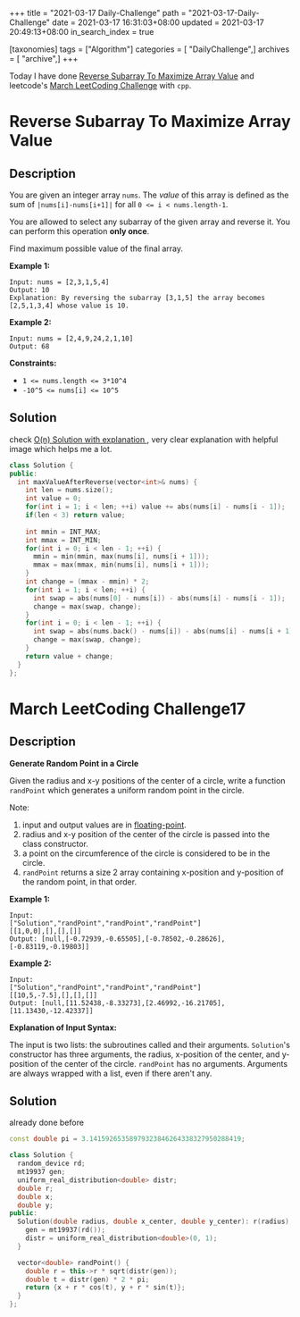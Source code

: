 +++
title = "2021-03-17 Daily-Challenge"
path = "2021-03-17-Daily-Challenge"
date = 2021-03-17 16:31:03+08:00
updated = 2021-03-17 20:49:13+08:00
in_search_index = true

[taxonomies]
tags = ["Algorithm"]
categories = [ "DailyChallenge",]
archives = [ "archive",]
+++

Today I have done [Reverse Subarray To Maximize Array Value](https://leetcode.com/problems/reverse-subarray-to-maximize-array-value/) and leetcode's [March LeetCoding Challenge](https://leetcode.com/explore/challenge/card/march-leetcoding-challenge-2021/590/week-3-march-15th-march-21st/3675/) with `cpp`.

<!-- more -->

# Reverse Subarray To Maximize Array Value

## Description

You are given an integer array `nums`. The *value* of this array is defined as the sum of `|nums[i]-nums[i+1]|` for all `0 <= i < nums.length-1`.

You are allowed to select any subarray of the given array and reverse it. You can perform this operation **only once**.

Find maximum possible value of the final array.

 

**Example 1:**

```
Input: nums = [2,3,1,5,4]
Output: 10
Explanation: By reversing the subarray [3,1,5] the array becomes [2,5,1,3,4] whose value is 10.
```

**Example 2:**

```
Input: nums = [2,4,9,24,2,1,10]
Output: 68
```

 

**Constraints:**

- `1 <= nums.length <= 3*10^4`
- `-10^5 <= nums[i] <= 10^5`

## Solution

check [O(n) Solution with explanation
](https://leetcode.com/problems/reverse-subarray-to-maximize-array-value/discuss/489882/O(n)-Solution-with-explanation), very clear explanation with helpful image which helps me a lot.

``` cpp
class Solution {
public:
  int maxValueAfterReverse(vector<int>& nums) {
    int len = nums.size();
    int value = 0;
    for(int i = 1; i < len; ++i) value += abs(nums[i] - nums[i - 1]);
    if(len < 3) return value;
    
    int mmin = INT_MAX;
    int mmax = INT_MIN;
    for(int i = 0; i < len - 1; ++i) {
      mmin = min(mmin, max(nums[i], nums[i + 1]));
      mmax = max(mmax, min(nums[i], nums[i + 1]));
    }
    int change = (mmax - mmin) * 2;
    for(int i = 1; i < len; ++i) {
      int swap = abs(nums[0] - nums[i]) - abs(nums[i] - nums[i - 1]);
      change = max(swap, change);
    }
    for(int i = 0; i < len - 1; ++i) {
      int swap = abs(nums.back() - nums[i]) - abs(nums[i] - nums[i + 1]);
      change = max(swap, change);
    }
    return value + change;
  }
};
```

# March LeetCoding Challenge17

## Description

**Generate Random Point in a Circle**

Given the radius and x-y positions of the center of a circle, write a function `randPoint` which generates a uniform random point in the circle.

Note:

1. input and output values are in [floating-point](https://www.webopedia.com/TERM/F/floating_point_number.html).
2. radius and x-y position of the center of the circle is passed into the class constructor.
3. a point on the circumference of the circle is considered to be in the circle.
4. `randPoint` returns a size 2 array containing x-position and y-position of the random point, in that order.

**Example 1:**

```
Input: 
["Solution","randPoint","randPoint","randPoint"]
[[1,0,0],[],[],[]]
Output: [null,[-0.72939,-0.65505],[-0.78502,-0.28626],[-0.83119,-0.19803]]
```

**Example 2:**

```
Input: 
["Solution","randPoint","randPoint","randPoint"]
[[10,5,-7.5],[],[],[]]
Output: [null,[11.52438,-8.33273],[2.46992,-16.21705],[11.13430,-12.42337]]
```

**Explanation of Input Syntax:**

The input is two lists: the subroutines called and their arguments. `Solution`'s constructor has three arguments, the radius, x-position of the center, and y-position of the center of the circle. `randPoint` has no arguments. Arguments are always wrapped with a list, even if there aren't any.

## Solution

already done before

``` cpp
const double pi = 3.14159265358979323846264338327950288419;

class Solution {
  random_device rd;
  mt19937 gen;
  uniform_real_distribution<double> distr;
  double r;
  double x;
  double y;
public:
  Solution(double radius, double x_center, double y_center): r(radius), x(x_center), y(y_center) {
    gen = mt19937(rd());
    distr = uniform_real_distribution<double>(0, 1);
  }

  vector<double> randPoint() {
    double r = this->r * sqrt(distr(gen));
    double t = distr(gen) * 2 * pi;
    return {x + r * cos(t), y + r * sin(t)};
  }
};
```
